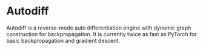 # Autodiff

Autodiff is a reverse-mode auto differentiation engine with dynamic graph construction for backpropagation. It is currently twice as fast as PyTorch for basic backpropagation and gradient descent.
